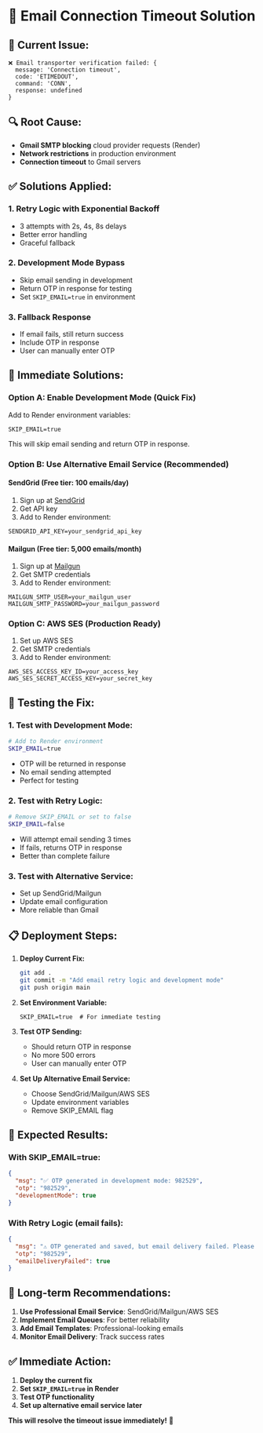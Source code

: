 # 🔧 Email Connection Timeout Solution

## 🚨 **Current Issue:**
```
❌ Email transporter verification failed: {
  message: 'Connection timeout',
  code: 'ETIMEDOUT',
  command: 'CONN',
  response: undefined
}
```

## 🔍 **Root Cause:**
- **Gmail SMTP blocking** cloud provider requests (Render)
- **Network restrictions** in production environment
- **Connection timeout** to Gmail servers

## ✅ **Solutions Applied:**

### **1. Retry Logic with Exponential Backoff**
- 3 attempts with 2s, 4s, 8s delays
- Better error handling
- Graceful fallback

### **2. Development Mode Bypass**
- Skip email sending in development
- Return OTP in response for testing
- Set `SKIP_EMAIL=true` in environment

### **3. Fallback Response**
- If email fails, still return success
- Include OTP in response
- User can manually enter OTP

## 🚀 **Immediate Solutions:**

### **Option A: Enable Development Mode (Quick Fix)**
Add to Render environment variables:
```
SKIP_EMAIL=true
```
This will skip email sending and return OTP in response.

### **Option B: Use Alternative Email Service (Recommended)**

#### **SendGrid (Free tier: 100 emails/day)**
1. Sign up at [SendGrid](https://sendgrid.com)
2. Get API key
3. Add to Render environment:
```
SENDGRID_API_KEY=your_sendgrid_api_key
```

#### **Mailgun (Free tier: 5,000 emails/month)**
1. Sign up at [Mailgun](https://mailgun.com)
2. Get SMTP credentials
3. Add to Render environment:
```
MAILGUN_SMTP_USER=your_mailgun_user
MAILGUN_SMTP_PASSWORD=your_mailgun_password
```

### **Option C: AWS SES (Production Ready)**
1. Set up AWS SES
2. Get SMTP credentials
3. Add to Render environment:
```
AWS_SES_ACCESS_KEY_ID=your_access_key
AWS_SES_SECRET_ACCESS_KEY=your_secret_key
```

## 🧪 **Testing the Fix:**

### **1. Test with Development Mode:**
```bash
# Add to Render environment
SKIP_EMAIL=true
```
- OTP will be returned in response
- No email sending attempted
- Perfect for testing

### **2. Test with Retry Logic:**
```bash
# Remove SKIP_EMAIL or set to false
SKIP_EMAIL=false
```
- Will attempt email sending 3 times
- If fails, returns OTP in response
- Better than complete failure

### **3. Test with Alternative Service:**
- Set up SendGrid/Mailgun
- Update email configuration
- More reliable than Gmail

## 📋 **Deployment Steps:**

1. **Deploy Current Fix:**
   ```bash
   git add .
   git commit -m "Add email retry logic and development mode"
   git push origin main
   ```

2. **Set Environment Variable:**
   ```
   SKIP_EMAIL=true  # For immediate testing
   ```

3. **Test OTP Sending:**
   - Should return OTP in response
   - No more 500 errors
   - User can manually enter OTP

4. **Set Up Alternative Email Service:**
   - Choose SendGrid/Mailgun/AWS SES
   - Update environment variables
   - Remove SKIP_EMAIL flag

## 🎯 **Expected Results:**

### **With SKIP_EMAIL=true:**
```json
{
  "msg": "✅ OTP generated in development mode: 982529",
  "otp": "982529",
  "developmentMode": true
}
```

### **With Retry Logic (email fails):**
```json
{
  "msg": "⚠️ OTP generated and saved, but email delivery failed. Please check your email or try again. OTP: 982529",
  "otp": "982529",
  "emailDeliveryFailed": true
}
```

## 🔧 **Long-term Recommendations:**

1. **Use Professional Email Service**: SendGrid/Mailgun/AWS SES
2. **Implement Email Queues**: For better reliability
3. **Add Email Templates**: Professional-looking emails
4. **Monitor Email Delivery**: Track success rates

## ✅ **Immediate Action:**

1. **Deploy the current fix**
2. **Set `SKIP_EMAIL=true` in Render**
3. **Test OTP functionality**
4. **Set up alternative email service later**

**This will resolve the timeout issue immediately!** 🎉
